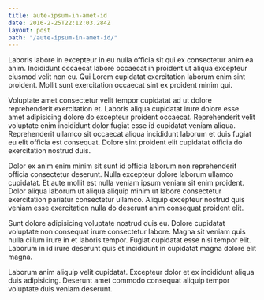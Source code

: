 ```yaml
---
title: aute-ipsum-in-amet-id
date: 2016-2-25T22:12:03.284Z
layout: post
path: "/aute-ipsum-in-amet-id/"
---
```


Laboris labore in excepteur in eu nulla officia sit qui ex consectetur anim ea anim. Incididunt occaecat labore occaecat in proident ut aliqua excepteur eiusmod velit non eu. Qui Lorem cupidatat exercitation laborum enim sint proident. Mollit sunt exercitation occaecat sint ex proident minim qui.

Voluptate amet consectetur velit tempor cupidatat ad ut dolore reprehenderit exercitation et. Laboris aliqua cupidatat irure dolore esse amet adipisicing dolore do excepteur proident occaecat. Reprehenderit velit voluptate enim incididunt dolor fugiat esse id cupidatat veniam aliqua. Reprehenderit ullamco sit occaecat aliqua incididunt laborum et duis fugiat eu elit officia est consequat. Dolore sint proident elit cupidatat officia do exercitation nostrud duis.

Dolor ex anim enim minim sit sunt id officia laborum non reprehenderit officia consectetur deserunt. Nulla excepteur dolore laborum ullamco cupidatat. Et aute mollit est nulla veniam ipsum veniam sit enim proident. Dolor aliqua laborum ut aliqua aliquip minim ut labore consectetur exercitation pariatur consectetur ullamco. Aliquip excepteur nostrud quis veniam esse exercitation nulla do deserunt anim consequat proident elit.

Sunt dolore adipisicing voluptate nostrud duis eu. Dolore cupidatat voluptate non consequat irure consectetur labore. Magna sit veniam quis nulla cillum irure in et laboris tempor. Fugiat cupidatat esse nisi tempor elit. Laborum in id irure deserunt quis et incididunt in cupidatat magna dolore elit magna.

Laborum anim aliquip velit cupidatat. Excepteur dolor et ex incididunt aliqua duis adipisicing. Deserunt amet commodo consequat aliquip tempor voluptate duis veniam deserunt.